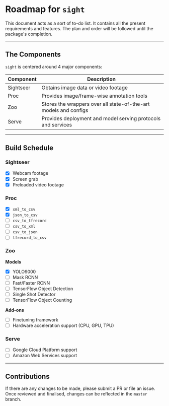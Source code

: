 # Roadmap for `sight`

This document acts as a sort of to-do list. It contains all the present requirements and features. The plan and order will be followed until the package's completion.

---

## The Components
`sight` is centered around 4 major components:

| Component | Description                                                      |
|-----------|------------------------------------------------------------------|
| Sightseer | Obtains image data or video footage                              |
| Proc      | Provides image/frame-wise annotation tools                       |
| Zoo       | Stores the wrappers over all state-of-the-art models and configs |
| Serve     | Provides deployment and model serving protocols and services     |

---

## Build Schedule

### Sightseer

- [x] Webcam footage
- [x] Screen grab
- [x] Preloaded video footage

### Proc

- [x] `xml_to_csv`
- [x] `json_to_csv`
- [ ] `csv_to_tfrecord`
- [ ] `csv_to_xml`
- [ ] `csv_to_json`
- [ ] `tfrecord_to_csv`

### Zoo 

**Models**

- [x] YOLO9000
- [ ] Mask RCNN
- [ ] Fast/Faster RCNN
- [ ] TensorFlow Object Detection
- [ ] Single Shot Detector
- [ ] TensorFlow Object Counting

**Add-ons** 

- [ ] Finetuning framework
- [ ] Hardware acceleration support (CPU, GPU, TPU)

### Serve

- [ ] Google Cloud Platform support
- [ ] Amazon Web Services support

---

## Contributions

If there are any changes to be made, please submit a PR or file an issue. Once reviewed and finalised, changes can be reflected in the `master` branch.